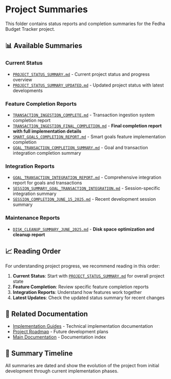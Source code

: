 # Project Summaries

This folder contains status reports and completion summaries for the Fedha Budget Tracker project.

## 📊 Available Summaries

### Current Status
- [`PROJECT_STATUS_SUMMARY.md`](PROJECT_STATUS_SUMMARY.md) - Current project status and progress overview
- [`PROJECT_STATUS_SUMMARY_UPDATED.md`](PROJECT_STATUS_SUMMARY_UPDATED.md) - Updated project status with latest developments

### Feature Completion Reports
- [`TRANSACTION_INGESTION_COMPLETE.md`](TRANSACTION_INGESTION_COMPLETE.md) - Transaction ingestion system completion report
- [`TRANSACTION_INGESTION_FINAL_COMPLETION.md`](TRANSACTION_INGESTION_FINAL_COMPLETION.md) - **Final completion report with full implementation details**
- [`SMART_GOALS_COMPLETION_REPORT.md`](SMART_GOALS_COMPLETION_REPORT.md) - Smart goals feature implementation completion
- [`GOAL_TRANSACTION_COMPLETION_SUMMARY.md`](GOAL_TRANSACTION_COMPLETION_SUMMARY.md) - Goal and transaction integration completion summary

### Integration Reports
- [`GOAL_TRANSACTION_INTEGRATION_REPORT.md`](GOAL_TRANSACTION_INTEGRATION_REPORT.md) - Comprehensive integration report for goals and transactions
- [`SESSION_SUMMARY_GOAL_TRANSACTION_INTEGRATION.md`](SESSION_SUMMARY_GOAL_TRANSACTION_INTEGRATION.md) - Session-specific integration summary
- [`SESSION_COMPLETION_JUNE_15_2025.md`](SESSION_COMPLETION_JUNE_15_2025.md) - Recent development session summary

### Maintenance Reports
- [`DISK_CLEANUP_SUMMARY_JUNE_2025.md`](DISK_CLEANUP_SUMMARY_JUNE_2025.md) - **Disk space optimization and cleanup report**

## 📈 Reading Order

For understanding project progress, we recommend reading in this order:

1. **Current Status**: Start with [`PROJECT_STATUS_SUMMARY.md`](PROJECT_STATUS_SUMMARY.md) for overall project state
2. **Feature Completion**: Review specific feature completion reports
3. **Integration Reports**: Understand how features work together
4. **Latest Updates**: Check the updated status summary for recent changes

## 🔗 Related Documentation

- [Implementation Guides](../guides/) - Technical implementation documentation
- [Project Roadmap](../roadmap.md) - Future development plans
- [Main Documentation](../README.md) - Documentation index

## 📅 Summary Timeline

All summaries are dated and show the evolution of the project from initial development through current implementation phases.
